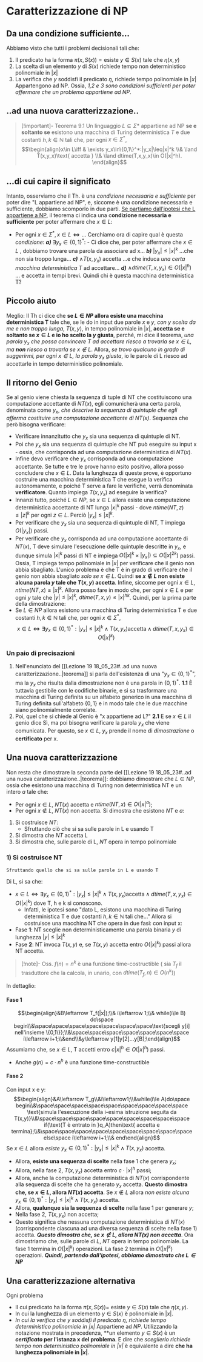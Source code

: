 # Caratterizzazione di NP
## Da una condizione sufficiente...
Abbiamo visto che tutti i problemi decisionali tali che:
1. Il predicato ha la forma $\pi(x,S(x))=\text{esiste }y\in S(x)\text{ tale che }\eta(x,y)$ 
2. La scelta di un elemento $y$ di $S(x)$ richiede tempo non deterministico polinomiale in $|x|$ 
3. La verifica che $y$ soddisfi il predicato $\eta$, richiede tempo polinomiale in $|x|$
Appartengono ad NP.
Ossia, *1,2 e 3 sono condizioni sufficienti per poter affermare che un problema appartiene ad NP*.
## ..ad una nuova caratterizzazione..
>[!important]- Teorema 9.1 
>Un linguaggio $L\subseteq\Sigma*$ appartiene ad NP **se e soltanto se** esistono una macchina di Turing deterministica $T$ e due costanti $h,k\in \mathbb{N}$ tali che, per ogni $x\in\Sigma^*$,
>$$\begin{align}x\in L\iff & \exists y_x\in\{0,1\}^*:|y_x|\leq|x|^k \\& \land T(x,y_x)\text{ accetta } \\& \land dtime(T,x,y_x)\in O(|x|^h).    \end{align}$$
## ...di cui capire il significato
Intanto, osserviamo che il Th. è una *condizione necessaria e sufficiente* per poter dire "L appartiene ad NP", e, siccome è una condizione necessaria e sufficiente, dobbiamo scomporlo in due parti.
<u>Se partiamo dall'ipotesi che L appartiene a NP</u>, il teorema ci indica una c**ondizione necessaria e sufficiente** per poter affermare che $x\in L$:
- Per ogni $x\in\Sigma^*, x\in L\iff...$
Cerchiamo ora di capire qual è questa *condizione*:
***a)*** $\exists y_x\in\{0,1\}^*$: - Ci dice che, per poter affermare che $x\in L$ , dobbiamo trovare una parola da associare ad x...
***b)*** $|y_x|\leq|x|^k$  ...che non sia troppo lunga...
***c)*** $\land T(x, y_x)\text{ accetta}$    ...e che induca *una certa macchina deterministica T*
  ad accettare...
  ***d)*** $\land dtime(T,x,y_x)\in O(|x|^h)$ ... e accetta in tempi brevi.
  Quindi chi è questa macchina deterministica T?
## Piccolo aiuto
Meglio: Il Th ci dice che **se $L\in NP$ allora esiste una macchina deterministica T** tale che, se le do in input due parole $x$ e $y$, *con y scelta da me e non troppo lunga*, $T(x,y)$, in tempo polinomiale in $|x|$, **accetta se e soltanto se $x\in L$ e io ho scelto la $y$ giusta**, perché, mi dice il teorema, *una parola $y_x$ che possa convincere T ad accettare riesco a trovarla se $x\in L$, ma **non** riesco a trovarla se $x\notin L$*.
Allora, *se trovo qualcuno in grado di suggerirmi, per ogni $x\in L$, la parola $y_x$ giusta*, io le parole di L riesco ad accettarle in tempo deterministico polinomiale.
## Il ritorno del Genio
Se al genio viene chiesta la sequenza di tuple di NT che costituiscono una computazione accettante di $NT(x)$, egli comunicherà una certa parola, denominata come $y_x$, *che descrive la sequenza di quintuple che egli afferma costituire una computazione accettante di $NT(x)$*. Sequenza che però bisogna verificare:
- Verificare innanzitutto che $y_x$ sia una sequenza di quintuple di NT.
- Poi che $y_x$ sia una sequenza di quintuple che NT può eseguire su input x - ossia, che corrisponda ad una computazione deterministica di $NT(x)$.
- Infine devo verificare che $y_x$ corrisponda ad una computazione accettante.
Se tutte e tre le prove hanno esito positivo, allora posso concludere che $x\in L$.
Data la lunghezza di queste prove, è opportuno costruire una macchina deterministica T che esegue la verifica autonomamente, e poiché  T serve a fare le verifiche, verrà denominata **verificatore**.
Quanto impiega $T(x, y_x)$ ad eseguire la verifica?
- Innanzi tutto, poiché $L\in NP$, se $x\in L$ allora esiste una computazione deterministica accettante di NT lunga $|x|^k$ passi - dove $ntime(NT,z)\leq |z|^k$ per ogni $z\in L$.  Perciò $|y_x|\leq|x|^k$.
- Per verificare che $y_x$ sia una sequenza di quintuple di NT, T impiega $O(|y_x|)$ passi.
- Per verificare che $y_x$ corrisponda ad una computazione accettante di $NT(x)$, T deve simulare l'esecuzione delle quintuple descritte in $y_x$, e dunque simula $|x|^k$ passi di NT e impiega $O(|x|^k\times |y_x|)\subseteq O(|x|^{2k})$ passi.
Ossia, T impiega tempo polinomiale in $|x|$ per verificare che il genio non abbia sbagliato. L'unico problema è che T è in grado di verificare che il genio non abbia sbagliato *solo se $x\in L$*. Quindi **se $x\notin L$ non esiste alcuna parola $y$ tale che $T(x,y)$ accetta**.
Infine, siccome per ogni $x\in L$, $ntime(NT,x)\leq|x|^k$. Allora posso fare in modo che, per ogni $x\in L$ e per ogni $y$ tale che $|y|\leq |x|^k$, $dtime(T,x,y)\leq |x|^{hk}$.
Quindi, per la prima parte della dimostrazione:
- Se $L\in NP$ allora esistono una macchina di Turing deterministica T e due costanti $h,k\in\mathbb {N}$ tali che, per ogni $x\in\Sigma^*$,$$x\in L\iff\exists y_x\in\{0,1\}^*:|y_x|\leq|x|^k\land T(x,y_x)\text{accetta}\land dtime(T,x,y_x)\in O(|x|^k)$$
### Un paio di precisazioni
1. Nell'enunciato del [[Lezione 19 18_05_23#..ad una nuova caratterizzazione..|teorema]] si parla dell'esistenza di una "$y_x\in\{0,1\}^*$", ma la $y_x$ che risulta dalla dimostrazione non è una parola in $\{0,1\}^*$.
	**1.1** È tuttavia gestibile con le codifiche binarie, e si sa trasformare una macchina di Turing definita su un alfabeto generico in una macchina di Turing definita sull'alfabeto $\{0,1\}$ e in modo tale che le due macchine siano polinomialmente correlate.
2. Poi, quel che si chiede al Genio è "x appartiene ad L?"
	**2.1**  E se $x\in L$ il genio dice Sì, ma poi bisogna verificare la parola $y_x$ che viene comunicata. Per questo, se $x\in L$, $y_x$ prende il nome di *dimostrazione* o **certificato** per x.
## Una nuova caratterizzazione 
Non resta che dimostrare la seconda parte del [[Lezione 19 18_05_23#..ad una nuova caratterizzazione..|teorema]]: dobbiamo dimostrare che $L\in NP$, ossia che esistono una macchina di Turing non deterministica NT e un intero $a$ tale che:
- Per ogni $x\in L$, $NT(x)$ accetta e $ntime(NT,x)\in O(|x|^a)$;
- Per ogni $x\notin L$, $NT(x)$ non accetta.
Si dimostra che esistono $NT$ e $a$:
1)  Si costruisce $NT$:
	- Sfruttando ciò che si sa sulle parole in L e usando T
2) Si dimostra che $NT$ accetta L
3) Si dimostra che, sulle parole di L, $NT$ opera in tempo polinomiale
### 1) Si costruisce NT
	Sfruttando quello che si sa sulle parole in L e usando T
Di L, si sa che:
- $x\in L\iff\exists y_x\in\{0,1\}^*:|y_x|\leq|x|^k\land T(x,y_x)\text{accetta}\land dtime(T,x,y_x)\in O(|x|^k)$ dove T, h e k si conoscono. 
	- Infatti, le ipotesi sono "dato L, esistono una macchina di Turing deterministica T e due costanti $h,k\in\mathbb N$ tali che..."
Allora si costruisce una macchina NT che opera in due fasi: con input x:
- Fase **1**: NT sceglie non deterministicamente una parola binaria $y$ di lunghezza $|y|\leq|x|^k$
- Fase **2**: NT invoca $T(x,y)$ e, se $T(x,y)$ accetta entro $O(|x|^k)$ passi allora NT accetta.

>[!note]- Oss.
>$f(n)=n^k$ è una funzione time-costructible ( sia $T_f$ il trasduttore che la calcola, in unario, con $dtime(T_f,n)\in O(n^k)$)

In dettaglio:
#### Fase 1

$$\begin{align}&B\leftarrow T_f(|x|);\\& i\leftarrow 1;\\& while(i\le B) do\space begin\\&\space\space\space\space\space\space\space\text{scegli y[i] nell'insieme \{0,1\}};\\&\space\space\space\space\space\space\space i\leftarrow i+1;\\&end\\&y\leftarrow y[1]y[2]...y[B];\end{align}$$
Assumiamo che, se $x\in L$, T accetti entro $c|x|^h\in O(|x|^h)$ passi.
- Anche $g(n)=c\cdot n^h$ è una funzione time-constructible
#### Fase 2
Con input x e y:
$$\begin{align}&A\leftarrow T_g\\&i\leftarrow1;\\&while(i\le A)do\space begin\\&\space\space\space\space\space\space\space\space\space \text{simula l'esecuzione della i-esima istruzione seguita da T(x,y)}\\&\space\space\space\space\space\space\space\space\space if(\text{T è entrato in }q_A)then\text{ accetta e termina};\\&\space\space\space\space\space\space\space\space\space else\space i\leftarrow i+1;\\& end\end{align}$$
Se $x\in L$ allora *esiste* $y_x\in\{0,1\}^*:|y_x|\le|x|^k\land T(x,y_x)$ accetta.
- Allora, **esiste una sequenza di scelte** nella fase 1 che genera $y_x$;
- Allora, nella fase 2, $T(x,y_x)$ accetta entro $c\cdot |x|^h$ passi;
- Allora, anche la computazione deterministica di $NT(x)$ corrispondente alla sequenza di scelte che ha generato $y_x$ accetta.
**Questo dimostra che, se $x\in L$, allora $NT(x)$ accetta**.
Se $x\notin L$ allora *non esiste alcuna* $y_x\in\{0,1\}^*:|y_x|\le|x|^k\land T(x,y_x)$ accetta.
- Allora, **qualunque sia la sequenza di scelte** nella fase 1 per generare $y$;
- Nella fase 2, $T(x,y_x)$ non accetta;
- Questo significa che nessuna computazione deterministica di $NT(x)$ (corrispondente ciascuna ad una diversa sequenza di scelte nella fase 1) accetta.
***Questo dimostra che, se $x\notin L$, allora $NT(x)$ non accetta***.
Ora dimostriamo che, sulle parole di $L$, $NT$ opera in tempo polinomiale.
La fase 1 termina in $O(|x|^k)$ operazioni. La fase 2 termina in $O(|x|^k)$ operazioni.
***Quindi, partendo dall'ipotesi, abbiamo dimostrato che $L\in NP$***
## Una caratterizzazione alternativa
Ogni problema
- Il cui predicato ha la forma $\pi(x, S(x))=$ esiste $y\in S(x)$ tale che $\eta(x,y)$.
- In cui la lunghezza di un elemento $y\in S(x)$ è polinomiale in $|x|$.
- *In cui la verifica che $y$ soddisfi il predicato $\eta$, richiede tempo deterministico polinomiale in $|x|$*
Appartiene ad $NP$.
Utilizzando la notazione mostrata in precedenza, **un elemento $y\in S(x)$ è un ***certificato* per l'istanza x del problema**.
E dire che *sceglierlo richiede tempo non deterministico polinomiale in $|x|$* è equivalente a dire **che ha lunghezza polinomiale in $|x|$**.